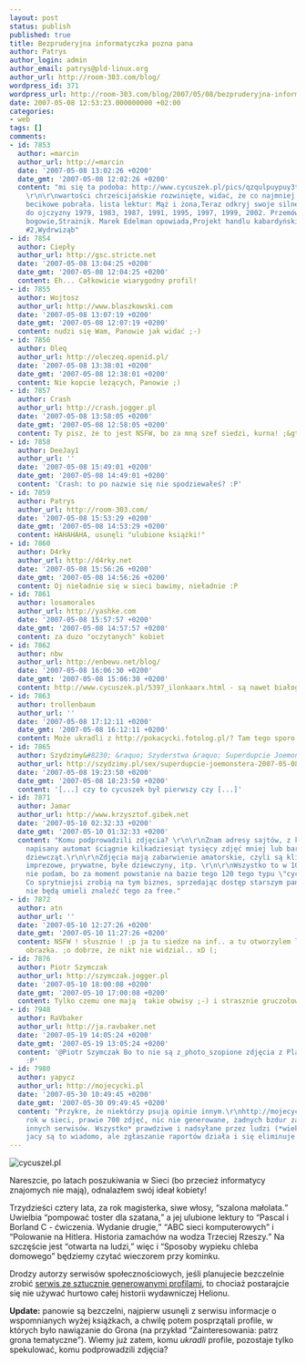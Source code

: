 ```yaml
---
layout: post
status: publish
published: true
title: Bezpruderyjna informatyczka pozna pana
author: Patrys
author_login: admin
author_email: patrys@pld-linux.org
author_url: http://room-303.com/blog/
wordpress_id: 371
wordpress_url: http://room-303.com/blog/2007/05/08/bezpruderyjna-informatyczka-pozna-pana/
date: 2007-05-08 12:53:23.000000000 +02:00
categories:
- web
tags: []
comments:
- id: 7853
  author: =marcin
  author_url: http://=marcin
  date: '2007-05-08 13:02:26 +0200'
  date_gmt: '2007-05-08 12:02:26 +0200'
  content: "mi się ta podoba: http://www.cycuszek.pl/pics/qzqulpuypuy3ty37y2tjne.jpg
    \r\n\r\nwartości chrześcijańskie rozwinięte, widać, że co najmniej kilka razy
    becikowe pobrała. lista lektur: Mąż i żona,Teraz odkryj swoje silne strony,Pielgrzymki
    do ojczyzny 1979, 1983, 1987, 1991, 1995, 1997, 1999, 2002. Przemówienia i homilie,Starsi
    bogowie,Strażnik. Marek Edelman opowiada,Projekt handlu kabardyńskimi końmi,X4
    #2,Wydrwiząb"
- id: 7854
  author: Ciepły
  author_url: http://gsc.stricte.net
  date: '2007-05-08 13:04:25 +0200'
  date_gmt: '2007-05-08 12:04:25 +0200'
  content: Eh... Całkowicie wiarygodny profil!
- id: 7855
  author: Wojtosz
  author_url: http://www.blaszkowski.com
  date: '2007-05-08 13:07:19 +0200'
  date_gmt: '2007-05-08 12:07:19 +0200'
  content: nudzi się Wam, Panowie jak widać ;-)
- id: 7856
  author: Oleq
  author_url: http://oleczeq.openid.pl/
  date: '2007-05-08 13:38:01 +0200'
  date_gmt: '2007-05-08 12:38:01 +0200'
  content: Nie kopcie leżących, Panowie ;)
- id: 7857
  author: Crash
  author_url: http://crash.jogger.pl
  date: '2007-05-08 13:58:05 +0200'
  date_gmt: '2007-05-08 12:58:05 +0200'
  content: Ty pisz, że to jest NSFW, bo za mną szef siedzi, kurna! ;&gt;
- id: 7858
  author: DeeJay1
  author_url: ''
  date: '2007-05-08 15:49:01 +0200'
  date_gmt: '2007-05-08 14:49:01 +0200'
  content: 'Crash: to po nazwie się nie spodziewałeś? :P'
- id: 7859
  author: Patrys
  author_url: http://room-303.com/
  date: '2007-05-08 15:53:29 +0200'
  date_gmt: '2007-05-08 14:53:29 +0200'
  content: HAHAHAHA, usunęli "ulubione książki!"
- id: 7860
  author: D4rky
  author_url: http://d4rky.net
  date: '2007-05-08 15:56:26 +0200'
  date_gmt: '2007-05-08 14:56:26 +0200'
  content: Oj nieładnie się w sieci bawimy, nieładnie :P
- id: 7861
  author: losamorales
  author_url: http://yashke.com
  date: '2007-05-08 15:57:57 +0200'
  date_gmt: '2007-05-08 14:57:57 +0200'
  content: za duzo "oczytanych" kobiet
- id: 7862
  author: nbw
  author_url: http://enbewu.net/blog/
  date: '2007-05-08 16:06:30 +0200'
  date_gmt: '2007-05-08 15:06:30 +0200'
  content: http://www.cycuszek.pl/5397_ilonkaarx.html - są nawet białogłowe brunetki
- id: 7863
  author: trollenbaum
  author_url: ''
  date: '2007-05-08 17:12:11 +0200'
  date_gmt: '2007-05-08 16:12:11 +0200'
  content: Może ukradli z http://pokacycki.fotolog.pl/? Tam tego sporo ;)
- id: 7865
  author: Szydzimy&#8230; &raquo; Szyderstwa &raquo; Superdupcie Joemonstera
  author_url: http://szydzimy.pl/sex/superdupcie-joemonstera-2007-05-08/
  date: '2007-05-08 19:23:50 +0200'
  date_gmt: '2007-05-08 18:23:50 +0200'
  content: '[...] czy to cycuszek był pierwszy czy [...]'
- id: 7871
  author: Jamar
  author_url: http://www.krzysztof.gibek.net
  date: '2007-05-10 02:32:33 +0200'
  date_gmt: '2007-05-10 01:32:33 +0200'
  content: "Komu podprowadzili zdjęcia? \r\n\r\nZnam adresy sajtów, z których dobrze
    napisany automat ściągnie kilkadziesiąt tysięcy zdjęć mniej lub bardziej ubranych
    dziewcząt.\r\n\r\nZdjęcia mają zabarwienie amatorskie, czyli są klimaty plażowe,
    imprezowe, prywatne, byłe dziewczyny, itp. \r\n\r\nWszystko to w 100% za darmo\r\n\r\nAdresów
    nie podam, bo za moment powstanie na bazie tego 120 tego typu \"cycuszków\" :)
    Co sprytniejsi zrobią na tym biznes, sprzedając dostęp starszym panom, którzy
    nie będą umieli znaleźć tego za free."
- id: 7872
  author: atn
  author_url: ''
  date: '2007-05-10 12:27:26 +0200'
  date_gmt: '2007-05-10 11:27:26 +0200'
  content: NSFW ! słusznie ! ;p ja tu siedze na inf.. a tu otworzylem link do pierwszego
    obrazka. ;o dobrze, że nikt nie widzial.. xD (;
- id: 7876
  author: Piotr Szymczak
  author_url: http://szymczak.jogger.pl
  date: '2007-05-10 18:00:08 +0200'
  date_gmt: '2007-05-10 17:00:08 +0200'
  content: Tylko czemu one mają  takie obwisy ;-) i strasznie gruczołowate te cyce
- id: 7948
  author: RaVbaker
  author_url: http://ja.ravbaker.net
  date: '2007-05-19 14:05:24 +0200'
  date_gmt: '2007-05-19 13:05:24 +0200'
  content: '@Piotr Szymczak Bo to nie są z_photo_szopione zdjęcia z Playboya ani CKMa.
    :P'
- id: 7980
  author: yapycz
  author_url: http://mojecycki.pl
  date: '2007-05-30 10:49:45 +0200'
  date_gmt: '2007-05-30 09:49:45 +0200'
  content: "Przykre, że niektórzy psują opinie innym.\r\nhttp://mojecycki.pl - ponad
    rok w sieci, prawie 700 zdjęć, nic nie generowane, żadnych bzdur zasysanych z
    innych serwisów. Wszystko* prawdziwe i nadsyłane przez ludzi (*wiekszość bo ludzie
    jacy są to wiadomo, ale zgłaszanie raportów działa i się eliminuje 'webcrap')."
---
```

<p class="strip"><img src="http://www.cycuszek.pl/gfx/cycuszek.gif" alt="cycuszel.pl" /></p>

<p>Nareszcie, po latach poszukiwania w Sieci (bo przecież informatycy znajomych nie mają), odnalazłem swój ideał kobiety!</p>

<p>Trzydzieści cztery lata, za rok magisterka, siwe włosy, <q>szalona małolata.</q> Uwielbia <q>pompować toster dla szatana,</q> a jej ulubione lektury to <q>Pascal i Borland C - ćwiczenia. Wydanie drugie,</q> <q>ABC sieci komputerowych</q> i <q>Polowanie na Hitlera. Historia zamachów na wodza Trzeciej Rzeszy.</q> Na szczęście jest <q>otwarta na ludzi,</q> więc i <q>Sposoby wypieku chleba domowego</q> będziemy czytać wieczorem przy kominku.</p>

<p>Drodzy autorzy serwisów społecznościowych, jeśli planujecie bezczelnie zrobić <a href="http://www.cycuszek.pl/">serwis ze sztucznie generowanymi profilami</a>, to chociaż postarajcie się nie używać hurtowo całej historii wydawniczej Helionu.</p>

<p><strong>Update:</strong> panowie są bezczelni, najpierw usunęli z serwisu informacje o wspomnianych wyżej książkach, a chwilę potem posprzątali profile, w których było nawiązanie do Grona (na przykład <q>Zainteresowania: patrz grona tematyczne</q>). Wiemy już zatem, komu <em>ukradli</em> profile, pozostaje tylko spekulować, komu podprowadzili zdjęcia?</p>
